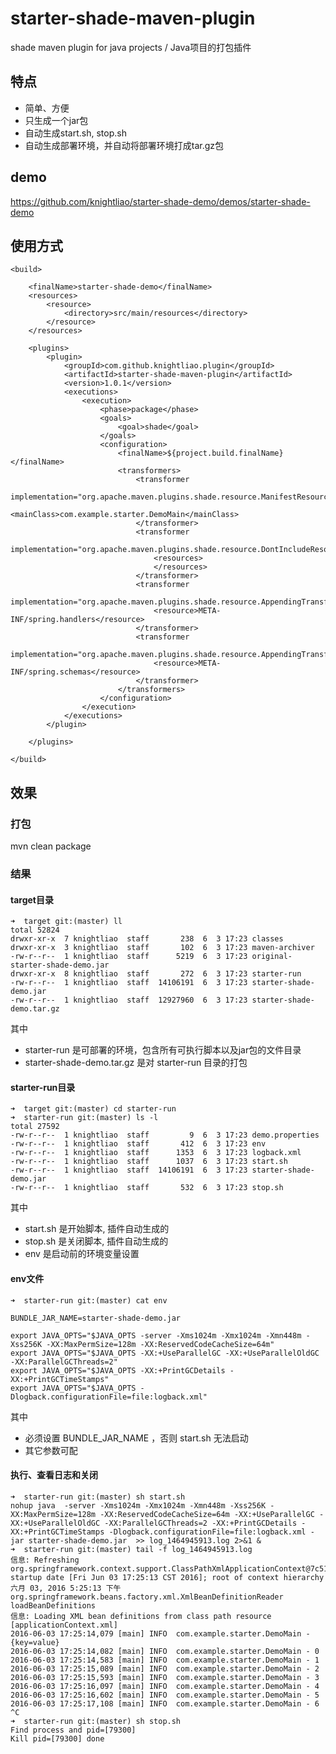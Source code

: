 # starter-shade-maven-plugin

shade maven plugin for java projects / Java项目的打包插件


## 特点

- 简单、方便
- 只生成一个jar包
- 自动生成start.sh, stop.sh
- 自动生成部署环境，并自动将部署环境打成tar.gz包

## demo

https://github.com/knightliao/starter-shade-demo/demos/starter-shade-demo

## 使用方式

    <build>
    
        <finalName>starter-shade-demo</finalName>
        <resources>
            <resource>
                <directory>src/main/resources</directory>
            </resource>
        </resources>

        <plugins>
            <plugin>
                <groupId>com.github.knightliao.plugin</groupId>
                <artifactId>starter-shade-maven-plugin</artifactId>
                <version>1.0.1</version>
                <executions>
                    <execution>
                        <phase>package</phase>
                        <goals>
                            <goal>shade</goal>
                        </goals>
                        <configuration>
                            <finalName>${project.build.finalName}</finalName>
                            <transformers>
                                <transformer
                                        implementation="org.apache.maven.plugins.shade.resource.ManifestResourceTransformer">
                                    <mainClass>com.example.starter.DemoMain</mainClass>
                                </transformer>
                                <transformer
                                        implementation="org.apache.maven.plugins.shade.resource.DontIncludeResourceTransformer">
                                    <resources>
                                    </resources>
                                </transformer>
                                <transformer
                                        implementation="org.apache.maven.plugins.shade.resource.AppendingTransformer">
                                    <resource>META-INF/spring.handlers</resource>
                                </transformer>
                                <transformer
                                        implementation="org.apache.maven.plugins.shade.resource.AppendingTransformer">
                                    <resource>META-INF/spring.schemas</resource>
                                </transformer>
                            </transformers>
                        </configuration>
                    </execution>
                </executions>
            </plugin>

        </plugins>

    </build>

## 效果

### 打包

mvn clean package

### 结果

#### target目录
    
    ➜  target git:(master) ll
    total 52824
    drwxr-xr-x  7 knightliao  staff       238  6  3 17:23 classes
    drwxr-xr-x  3 knightliao  staff       102  6  3 17:23 maven-archiver
    -rw-r--r--  1 knightliao  staff      5219  6  3 17:23 original-starter-shade-demo.jar
    drwxr-xr-x  8 knightliao  staff       272  6  3 17:23 starter-run
    -rw-r--r--  1 knightliao  staff  14106191  6  3 17:23 starter-shade-demo.jar
    -rw-r--r--  1 knightliao  staff  12927960  6  3 17:23 starter-shade-demo.tar.gz

其中

- starter-run 是可部署的环境，包含所有可执行脚本以及jar包的文件目录 
- starter-shade-demo.tar.gz 是对 starter-run 目录的打包

#### starter-run目录

    ➜  target git:(master) cd starter-run
    ➜  starter-run git:(master) ls -l
    total 27592
    -rw-r--r--  1 knightliao  staff         9  6  3 17:23 demo.properties
    -rw-r--r--  1 knightliao  staff       412  6  3 17:23 env
    -rw-r--r--  1 knightliao  staff      1353  6  3 17:23 logback.xml
    -rw-r--r--  1 knightliao  staff      1037  6  3 17:23 start.sh
    -rw-r--r--  1 knightliao  staff  14106191  6  3 17:23 starter-shade-demo.jar
    -rw-r--r--  1 knightliao  staff       532  6  3 17:23 stop.sh

其中

- start.sh 是开始脚本, 插件自动生成的
- stop.sh 是关闭脚本, 插件自动生成的
- env 是启动前的环境变量设置

#### env文件

    ➜  starter-run git:(master) cat env
    
    BUNDLE_JAR_NAME=starter-shade-demo.jar
    
    export JAVA_OPTS="$JAVA_OPTS -server -Xms1024m -Xmx1024m -Xmn448m -Xss256K -XX:MaxPermSize=128m -XX:ReservedCodeCacheSize=64m"
    export JAVA_OPTS="$JAVA_OPTS -XX:+UseParallelGC -XX:+UseParallelOldGC -XX:ParallelGCThreads=2"
    export JAVA_OPTS="$JAVA_OPTS -XX:+PrintGCDetails -XX:+PrintGCTimeStamps"
    export JAVA_OPTS="$JAVA_OPTS -Dlogback.configurationFile=file:logback.xml"

其中

- 必须设置 BUNDLE_JAR_NAME ，否则 start.sh 无法启动
- 其它参数可配

#### 执行、查看日志和关闭

    ➜  starter-run git:(master) sh start.sh
    nohup java  -server -Xms1024m -Xmx1024m -Xmn448m -Xss256K -XX:MaxPermSize=128m -XX:ReservedCodeCacheSize=64m -XX:+UseParallelGC -XX:+UseParallelOldGC -XX:ParallelGCThreads=2 -XX:+PrintGCDetails -XX:+PrintGCTimeStamps -Dlogback.configurationFile=file:logback.xml -jar starter-shade-demo.jar  >> log_1464945913.log 2>&1 &
    ➜  starter-run git:(master) tail -f log_1464945913.log
    信息: Refreshing org.springframework.context.support.ClassPathXmlApplicationContext@7c518f42: startup date [Fri Jun 03 17:25:13 CST 2016]; root of context hierarchy
    六月 03, 2016 5:25:13 下午 org.springframework.beans.factory.xml.XmlBeanDefinitionReader loadBeanDefinitions
    信息: Loading XML bean definitions from class path resource [applicationContext.xml]
    2016-06-03 17:25:14,079 [main] INFO  com.example.starter.DemoMain - {key=value}
    2016-06-03 17:25:14,082 [main] INFO  com.example.starter.DemoMain - 0
    2016-06-03 17:25:14,583 [main] INFO  com.example.starter.DemoMain - 1
    2016-06-03 17:25:15,089 [main] INFO  com.example.starter.DemoMain - 2
    2016-06-03 17:25:15,593 [main] INFO  com.example.starter.DemoMain - 3
    2016-06-03 17:25:16,097 [main] INFO  com.example.starter.DemoMain - 4
    2016-06-03 17:25:16,602 [main] INFO  com.example.starter.DemoMain - 5
    2016-06-03 17:25:17,108 [main] INFO  com.example.starter.DemoMain - 6
    ^C
    ➜  starter-run git:(master) sh stop.sh
    Find process and pid=[79300]
    Kill pid=[79300] done
    
